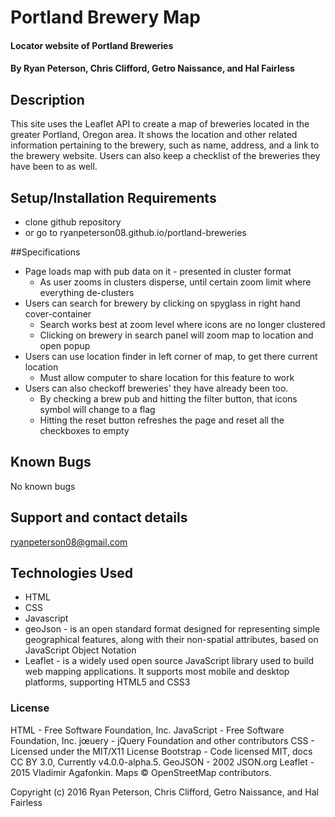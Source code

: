 # Portland Brewery Map

#### Locator website of Portland Breweries

#### By Ryan Peterson, Chris Clifford, Getro Naissance, and Hal Fairless

## Description

This site uses the Leaflet API to create a map of breweries located in the greater Portland, Oregon area. It shows the location and other related information pertaining to the brewery, such as name, address, and a link to the brewery website.  Users can also keep a checklist of the breweries they have been to as well.


## Setup/Installation Requirements

* clone github repository
* or go to ryanpeterson08.github.io/portland-breweries

##Specifications

* Page loads map with pub data on it - presented in cluster format
  * As user zooms in clusters disperse, until certain zoom limit where everything de-clusters
* Users can search for brewery by clicking on spyglass in right hand cover-container
  * Search works best at zoom level where icons are no longer clustered
  * Clicking on brewery in search panel will zoom map to location and open popup
* Users can use location finder in left corner of map, to get there current location
  * Must allow computer to share location for this feature to work
* Users can also checkoff breweries' they have already been too.
  * By checking a brew pub and hitting the filter button, that icons symbol will change to a flag
  * Hitting the reset button refreshes the page and reset all the checkboxes to empty

## Known Bugs

No known bugs

## Support and contact details

ryanpeterson08@gmail.com

## Technologies Used

* HTML
* CSS
* Javascript
* geoJson - is an open standard format designed for representing simple geographical features, along with their non-spatial attributes, based on JavaScript Object Notation
* Leaflet - is a widely used open source JavaScript library used to build web mapping applications. It supports most mobile and desktop platforms, supporting HTML5 and CSS3

### License

HTML - Free Software Foundation, Inc. JavaScript - Free Software Foundation, Inc. jœuery - jQuery Foundation and other contributors CSS - Licensed under the MIT/X11 License Bootstrap - Code licensed MIT, docs CC BY 3.0, Currently v4.0.0-alpha.5. GeoJSON - 2002 JSON.org Leaflet - 2015 Vladimir Agafonkin. Maps © OpenStreetMap contributors.

Copyright (c) 2016 Ryan Peterson, Chris Clifford, Getro Naissance, and Hal Fairless
